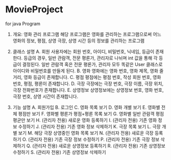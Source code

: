 # MovieProject
for java Program

1. 개요: 영화 관리 프로그램
   해당 프로그램은 영화를 관리하는 프로그램으로써
   어느 영화의 정보, 평점, 상영 극장, 상영 시간 등의 정보를 관리하는 프로그램
   
2. 클래스 설명
   A. 회원
      사용자에는
      회원 번호, 아이디, 비밀번호, 닉네임, 등급이 존재한다.
      등급의 경우, 일반 관람객, 전문 평론가, 관리자로 나뉘며
      int 값을 통해 각 등급이 결정된다.
      일반 관람객 혹은 전문 평론가, 관리자 모두 똑같은 User 클래스로
      아이디와 비밀번호를 만들게 된다.
   B. 영화
      영화에는 
      영화 번호, 영화 제목, 영화 줄거리, 영화 등급이 존재합니다.
   C. 평점
      평점에는
      평점 번호, 작성 회원 번호, 영화 번호, 평점, 평론이 존재합니다.
   D. 극장
      극장에는
      극장 번호, 극장 이름, 극장 위치, 극장 전화번호가 존재합니다.
   E. 상영정보
      상영정보에는
      상영정보 번호, 영화 번호, 극장 번호, 상영 시간이 존재합니다.

3. 기능 설명
   A. 회원가입
   B. 로그인
   C. 영화 목록 보기
   D. 영화 개별 보기 
   E. 영화별 전체 평점만 보기
   F. 영화별 평론가 평점+평론 목록 보기
   G. 영화별 일반 관람객 평점 평균만 보기
   H. (관리자 전용) 새로운 영화 등록하기
   I. (관리자 전용) 기존 영화 정보 수정하기
   J. (관리자 전용) 기존 영화 정보 삭제하기
   K. 극장 목록 보기
   L. 극장 개별 보기
   M. 해당 극장 상영중인 영화 목록 보기
   N. (관리자 전용) 새로운 극장 등록하기
   O. (관리자 전용) 기존 극장 정보 수정하기
   P. (관리자 전용) 기존 극장 정보 삭제하기
   Q. (관리자 전용) 새로운 상영정보 등록하기
   R. (관리자 전용) 기존 상영정보 수정하기
   S. (관리자 전용) 기존 상영정보 삭제하기
